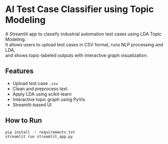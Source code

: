 # AI Test Case Classifier using Topic Modeling

A Streamlit app to classify industrial automation test cases using LDA Topic Modeling.  
It allows users to upload test cases in CSV format, runs NLP processing and LDA,  
and shows topic-labeled outputs with interactive graph visualization.

## Features
- Upload test case `.csv`
- Clean and preprocess text
- Apply LDA using scikit-learn
- Interactive topic graph using PyVis
- Streamlit-based UI

## How to Run
```bash
pip install -r requirements.txt
streamlit run streamlit_app.py
